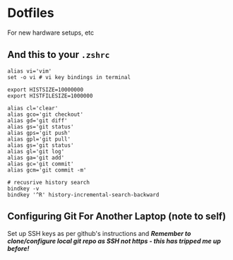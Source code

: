 Dotfiles
=======

For new hardware setups, etc

## And this to your `.zshrc`

```
alias vi='vim'
set -o vi # vi key bindings in terminal

export HISTSIZE=10000000
export HISTFILESIZE=1000000

alias cl='clear'
alias gco='git checkout'
alias gd='git diff'
alias gs='git status'
alias gps='git push'
alias gpl='git pull'
alias gs='git status'
alias gl='git log'
alias ga='git add'
alias gc='git commit'
alias gcm='git commit -m'

# recusrive history search
bindkey -v
bindkey '^R' history-incremental-search-backward
```

## Configuring Git For Another Laptop (note to self)

Set up SSH keys as per github's instructions and _**Remember to clone/configure local git repo as SSH not https - this has tripped me up before!**_
